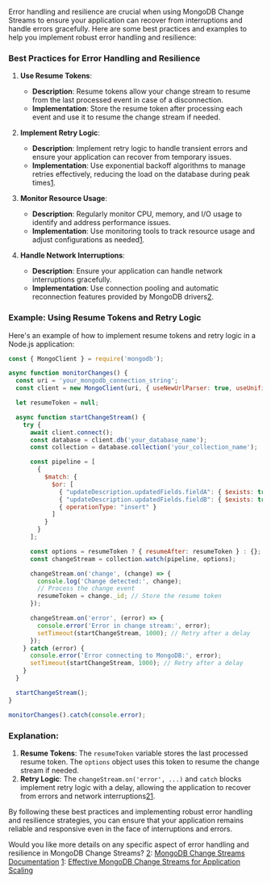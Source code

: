 Error handling and resilience are crucial when using MongoDB Change Streams to ensure your application can recover from interruptions and handle errors gracefully. Here are some best practices and examples to help you implement robust error handling and resilience:

### Best Practices for Error Handling and Resilience

1. **Use Resume Tokens**:
   - **Description**: Resume tokens allow your change stream to resume from the last processed event in case of a disconnection.
   - **Implementation**: Store the resume token after processing each event and use it to resume the change stream if needed.

2. **Implement Retry Logic**:
   - **Description**: Implement retry logic to handle transient errors and ensure your application can recover from temporary issues.
   - **Implementation**: Use exponential backoff algorithms to manage retries effectively, reducing the load on the database during peak times[1](https://moldstud.com/articles/p-scaling-your-applications-effective-mongodb-change-streams-strategies-and-tips).

3. **Monitor Resource Usage**:
   - **Description**: Regularly monitor CPU, memory, and I/O usage to identify and address performance issues.
   - **Implementation**: Use monitoring tools to track resource usage and adjust configurations as needed[1](https://moldstud.com/articles/p-scaling-your-applications-effective-mongodb-change-streams-strategies-and-tips).

4. **Handle Network Interruptions**:
   - **Description**: Ensure your application can handle network interruptions gracefully.
   - **Implementation**: Use connection pooling and automatic reconnection features provided by MongoDB drivers[2](https://www.mongodb.com/resources/products/capabilities/change-streams).

### Example: Using Resume Tokens and Retry Logic

Here's an example of how to implement resume tokens and retry logic in a Node.js application:

```javascript
const { MongoClient } = require('mongodb');

async function monitorChanges() {
  const uri = 'your_mongodb_connection_string';
  const client = new MongoClient(uri, { useNewUrlParser: true, useUnifiedTopology: true });

  let resumeToken = null;

  async function startChangeStream() {
    try {
      await client.connect();
      const database = client.db('your_database_name');
      const collection = database.collection('your_collection_name');

      const pipeline = [
        {
          $match: {
            $or: [
              { "updateDescription.updatedFields.fieldA": { $exists: true } },
              { "updateDescription.updatedFields.fieldB": { $exists: true } },
              { operationType: "insert" }
            ]
          }
        }
      ];

      const options = resumeToken ? { resumeAfter: resumeToken } : {};
      const changeStream = collection.watch(pipeline, options);

      changeStream.on('change', (change) => {
        console.log('Change detected:', change);
        // Process the change event
        resumeToken = change._id; // Store the resume token
      });

      changeStream.on('error', (error) => {
        console.error('Error in change stream:', error);
        setTimeout(startChangeStream, 1000); // Retry after a delay
      });
    } catch (error) {
      console.error('Error connecting to MongoDB:', error);
      setTimeout(startChangeStream, 1000); // Retry after a delay
    }
  }

  startChangeStream();
}

monitorChanges().catch(console.error);
```

### Explanation:
1. **Resume Tokens**: The `resumeToken` variable stores the last processed resume token. The `options` object uses this token to resume the change stream if needed.
2. **Retry Logic**: The `changeStream.on('error', ...)` and `catch` blocks implement retry logic with a delay, allowing the application to recover from errors and network interruptions[2](https://www.mongodb.com/resources/products/capabilities/change-streams)[1](https://moldstud.com/articles/p-scaling-your-applications-effective-mongodb-change-streams-strategies-and-tips).

By following these best practices and implementing robust error handling and resilience strategies, you can ensure that your application remains reliable and responsive even in the face of interruptions and errors.

Would you like more details on any specific aspect of error handling and resilience in MongoDB Change Streams?
[2](https://www.mongodb.com/resources/products/capabilities/change-streams): [MongoDB Change Streams Documentation](https://www.mongodb.com/docs/manual/changeStreams/)
[1](https://moldstud.com/articles/p-scaling-your-applications-effective-mongodb-change-streams-strategies-and-tips): [Effective MongoDB Change Streams for Application Scaling](https://moldstud.com/articles/p-scaling-your-applications-effective-mongodb-change-streams-strategies-and-tips)

